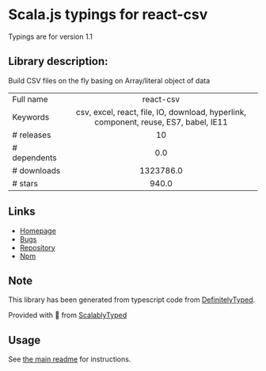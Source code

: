
# Scala.js typings for react-csv

Typings are for version 1.1

## Library description:
Build CSV files on the fly basing on Array/literal object of data

|                    |                 |
| ------------------ | :-------------: |
| Full name          | react-csv |
| Keywords           | csv, excel, react, file, IO, download, hyperlink, component, reuse, ES7, babel, IE11 |
| # releases         | 10 |
| # dependents       | 0.0 |
| # downloads        | 1323786.0 |
| # stars            | 940.0 |

## Links
- [Homepage](https://github.com/react-csv/react-csv#readme)
- [Bugs](https://github.com/react-csv/react-csv/issues)
- [Repository](https://github.com/react-csv/react-csv)
- [Npm](https://www.npmjs.com/package/react-csv)
    


## Note
This library has been generated from typescript code from [DefinitelyTyped](https://definitelytyped.org).

Provided with :purple_heart: from [ScalablyTyped](https://github.com/oyvindberg/ScalablyTyped)

## Usage
See [the main readme](../../readme.md) for instructions.


